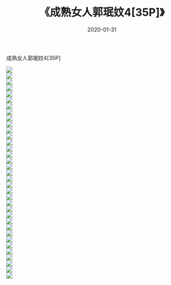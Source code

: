 ﻿---
layout: post
title:  《成熟女人郭珉妏4[35P]》
date:   2020-01-31
img: http://pic.660000.xyz/1:down/唯美/2020/成熟女人郭珉妏4[35P]/000.jpg
categories: [美女, 清纯, 唯美]
---

成熟女人郭珉妏4[35P]

  ![](http://pic.660000.xyz/1:down/唯美/2020/成熟女人郭珉妏4[35P]/001.jpg) <br> ![](http://pic.660000.xyz/1:down/唯美/2020/成熟女人郭珉妏4[35P]/002.jpg) <br> ![](http://pic.660000.xyz/1:down/唯美/2020/成熟女人郭珉妏4[35P]/003.jpg) <br> ![](http://pic.660000.xyz/1:down/唯美/2020/成熟女人郭珉妏4[35P]/004.jpg) <br> ![](http://pic.660000.xyz/1:down/唯美/2020/成熟女人郭珉妏4[35P]/005.jpg) <br> ![](http://pic.660000.xyz/1:down/唯美/2020/成熟女人郭珉妏4[35P]/006.jpg) <br> ![](http://pic.660000.xyz/1:down/唯美/2020/成熟女人郭珉妏4[35P]/007.jpg) <br> ![](http://pic.660000.xyz/1:down/唯美/2020/成熟女人郭珉妏4[35P]/008.jpg) <br> ![](http://pic.660000.xyz/1:down/唯美/2020/成熟女人郭珉妏4[35P]/009.jpg) <br> ![](http://pic.660000.xyz/1:down/唯美/2020/成熟女人郭珉妏4[35P]/010.jpg) <br> ![](http://pic.660000.xyz/1:down/唯美/2020/成熟女人郭珉妏4[35P]/011.jpg) <br> ![](http://pic.660000.xyz/1:down/唯美/2020/成熟女人郭珉妏4[35P]/012.jpg) <br> ![](http://pic.660000.xyz/1:down/唯美/2020/成熟女人郭珉妏4[35P]/013.jpg) <br> ![](http://pic.660000.xyz/1:down/唯美/2020/成熟女人郭珉妏4[35P]/014.jpg) <br> ![](http://pic.660000.xyz/1:down/唯美/2020/成熟女人郭珉妏4[35P]/015.jpg) <br> ![](http://pic.660000.xyz/1:down/唯美/2020/成熟女人郭珉妏4[35P]/016.jpg) <br> ![](http://pic.660000.xyz/1:down/唯美/2020/成熟女人郭珉妏4[35P]/017.jpg) <br> ![](http://pic.660000.xyz/1:down/唯美/2020/成熟女人郭珉妏4[35P]/018.jpg) <br> ![](http://pic.660000.xyz/1:down/唯美/2020/成熟女人郭珉妏4[35P]/019.jpg) <br> ![](http://pic.660000.xyz/1:down/唯美/2020/成熟女人郭珉妏4[35P]/020.jpg) <br> ![](http://pic.660000.xyz/1:down/唯美/2020/成熟女人郭珉妏4[35P]/021.jpg) <br> ![](http://pic.660000.xyz/1:down/唯美/2020/成熟女人郭珉妏4[35P]/022.jpg) <br> ![](http://pic.660000.xyz/1:down/唯美/2020/成熟女人郭珉妏4[35P]/023.jpg) <br> ![](http://pic.660000.xyz/1:down/唯美/2020/成熟女人郭珉妏4[35P]/024.jpg) <br> ![](http://pic.660000.xyz/1:down/唯美/2020/成熟女人郭珉妏4[35P]/025.jpg) <br> ![](http://pic.660000.xyz/1:down/唯美/2020/成熟女人郭珉妏4[35P]/026.jpg) <br> ![](http://pic.660000.xyz/1:down/唯美/2020/成熟女人郭珉妏4[35P]/027.jpg) <br> ![](http://pic.660000.xyz/1:down/唯美/2020/成熟女人郭珉妏4[35P]/028.jpg) <br> ![](http://pic.660000.xyz/1:down/唯美/2020/成熟女人郭珉妏4[35P]/029.jpg) <br> ![](http://pic.660000.xyz/1:down/唯美/2020/成熟女人郭珉妏4[35P]/030.jpg) <br> ![](http://pic.660000.xyz/1:down/唯美/2020/成熟女人郭珉妏4[35P]/031.jpg) <br> ![](http://pic.660000.xyz/1:down/唯美/2020/成熟女人郭珉妏4[35P]/032.jpg) <br> ![](http://pic.660000.xyz/1:down/唯美/2020/成熟女人郭珉妏4[35P]/033.jpg) <br> ![](http://pic.660000.xyz/1:down/唯美/2020/成熟女人郭珉妏4[35P]/034.jpg) <br> ![](http://pic.660000.xyz/1:down/唯美/2020/成熟女人郭珉妏4[35P]/035.jpg) <br>